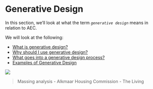 # Generative Design

In this section, we’ll look at what the term _`generative design`_ means in relation to AEC.

We will look at the following:

* [What is generative design?](01-02-01_what-is-generative-design.md)
* [Why should I use generative design?](01-02-02_why-should-i-use-generative-design.md)
* [What goes into a generative design process?](01-02-03_what-goes-into-a-generative-design-process/)
* [Examples of Generative Design](01-02-04_examples-of-generative-design/)

![](https://github.com/martinstacey/RefineryPrimer/tree/f565c2e5d3b423678fe7a90e35b5b52984bbd6fd/.gitbook/assets/gendesign.gif)

> Massing analysis - Alkmaar Housing Commission - The Living

